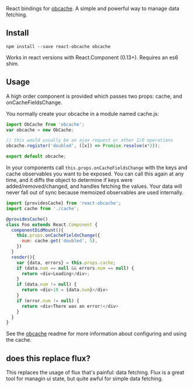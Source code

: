React bindings for [obcache]. A simple and powerful way to manage data fetching.

[obcache]: https://github.com/brigand/obcache

## Install

    npm install --save react-obcache obcache

Works in react versions with React.Component (0.13+). Requires an es6 shim.

## Usage

A high order component is provided which passes two props: cache, and onCacheFieldsChange.

You normally create your obcache in a module named cache.js:

```js
import ObCache from 'obcache';
var obcache = new ObCache;

// this would usually be an ajax request or other I/O operations
obcache.register('doubled', ([x]) => Promise.resolve(x*2));

export default obcache;
```


In your components call `this.props.onCacheFieldsChange` with the keys and cache observables you want
to be exposed. You can call this again at any time, and it diffs the object to determine if keys
were added/removed/changed, and handles fetching the values. Your data will never fall out of sync
because memoized observables are used internally.

```js
import {providesCache} from 'react-obcache';
import cache from './cache';

@providesCache()
class Foo extends React.Component {
  componentDidMount(){
    this.props.onCacheFieldsChange({
      num: cache.get('doubled', 5),
    })
  }
  render(){
    var {data, errors} = this.props.cache;
    if (data.num == null && errors.num == null) {
      return <div>Loading</div>;
    }
    if (data.num != null) {
      return <div>10 = {data.num}</div>
    }
    if (error.num != null) {
      return <div>There was an error!</div>
    }
  }
}
```

See the [obcache] readme for more information about configuring and using the cache.

## does this replace flux?

This replaces the usage of flux that's painful: data fetching. Flux is a great
tool for managin ui state, but quite awful for simple data fetching.


